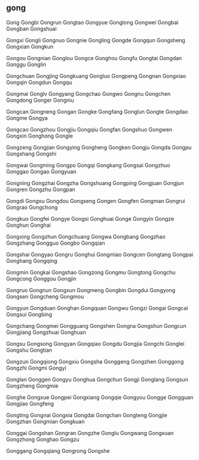 gong
---

Gong Gongbi Gongrun Gongtao Gongyue Gonglong Gongwei Gongbai Gongban Gongshuai

Gongxi Gongli Gongnuo Gongnie Gongling Gongde Gongqun Gongsheng Gongxian Gongkun

Gongou Gongnian Gonglou Gongce Gonghou Gongfu Gongtai Gongdan Gonggu Gonglin

Gongchuan Gongjing Gongkuang Gongluo Gongpeng Gongnan Gongxiao Gongqin Gongdun Gongqu

Gongmai Gonglv Gongyang Gongchao Gongwo Gongnu Gongchen Gongdong Gonger Gongniu

Gongcan Gongneng Gongan Gongke Gongfang Gonglun Gongte Gongdao Gongme Gongya

Gongcao Gongzhou Gongjiu Gongqiu Gongfan Gongshuo Gongwen Gongxin Gonghong Gongle

Gongzeng Gongjian Gongying Gongheng Gongken Gongju Gongda Gongpu Gongshang Gongshi

Gongwai Gongming Gongpo Gongqi Gongkang Gongsai Gongzhuo Gonggao Gongao Gongyuan

Gongning Gongzhai Gongzha Gongshuang Gongping Gongjuan Gongjun Gongren Gongzhu Gongpan

Gongdi Gongxu Gongdou Gongseng Gongen Gongfen Gongman Gongrui Gongrao Gongchong

Gongkuo Gongfei Gongye Gongsi Gonghuai Gonge Gongyin Gongze Gonghun Gonghai

Gongxing Gongzhun Gongchuang Gongwa Gongbang Gongzhao Gongzhang Gongguo Gongbo   Gongqian

Gongshai Gongyao Gongru Gonghui Gongmiao Gongcen Gongtang Gongpai Gonghang Gongqing

Gongmin Gongkai Gongshao Gongzong Gongmu Gongtong Gongchu Gongcong Gonggou Gongjin

Gongruo Gongnun Gongxun Gongmeng Gongbin Gongdui Gongyong Gongsen Gongcheng Gongmou

Gongyun Gongduan Gonghan Gongquan Gongwu Gongzi Gongai Gongcai Gongsui Gongbing

Gongchang Gongmei Gongguang Gongshen Gongna Gongshun Gongcun Gongjiang Gongzhuai Gonghuan

Gongsu Gongsong Gongyan Gongqiao Gongdu Gongjia Gongchi Gonglei Gongshu Gongtian

Gongzun Gongqiong Gongxiu Gongsha Gonggeng Gongzhen Gonggong Gongzhi Gongmi Gongyi

Gonglan Gonggen Gongyu Gonghua Gongchun Gongji Gonglang Gongsun Gongzheng Gongmie

Gonghe Gongxue Gongpei Gongxiang Gongqie Gongyou Gongge Gongguan Gongjiao Gongfeng

Gongting Gongnai Gongxia Gongdai Gongchan Gongteng Gongjie Gongzhan Gongmian Gongkuan

Gonggai Gongshan Gongran Gongzhe Gonglu Gongwang Gongxuan Gongzhong Gonghao Gongzu

Gonggang Gongqiang Gongrong Gongshe 